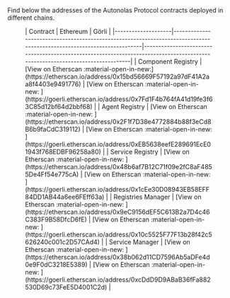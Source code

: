 Find below the addresses of the Autonolas Protocol contracts deployed in different chains.

<figure markdown>
| Contract           | Ethereum                                                                                                              | Görli                                                                                                                        |
|--------------------|-----------------------------------------------------------------------------------------------------------------------|------------------------------------------------------------------------------------------------------------------------------|
| Component Registry | [View on Etherscan :material-open-in-new:](https://etherscan.io/address/0x15bd56669F57192a97dF41A2aa8f4403e9491776)   | [View on Etherscan  :material-open-in-new: ](https://goerli.etherscan.io/address/0x7Fd1F4b764fA41d19fe3f63C85d12bf64d2bbf68) |
| Agent Registry     | [View on Etherscan  :material-open-in-new: ](https://etherscan.io/address/0x2F1f7D38e4772884b88f3eCd8B6b9faCdC319112) | [View on Etherscan  :material-open-in-new: ](https://goerli.etherscan.io/address/0xEB5638eefE289691EcE01943f768EDBF96258a80) |
| Service Registry   | [View on Etherscan  :material-open-in-new: ](https://etherscan.io/address/0x48b6af7B12C71f09e2fC8aF4855De4Ff54e775cA) | [View on Etherscan  :material-open-in-new: ](https://goerli.etherscan.io/address/0x1cEe30D08943EB58EFF84DD1AB44a6ee6FEff63a) |
| Registries Manager | [View on Etherscan  :material-open-in-new: ](https://etherscan.io/address/0x9eC9156dEF5C613B2a7D4c46C383F9B58DfcD6fE) | [View on Etherscan  :material-open-in-new: ](https://goerli.etherscan.io/address/0x10c5525F77F13b28f42c5626240c001c2D57CAd4) |
| Service Manager    | [View on Etherscan  :material-open-in-new: ](https://etherscan.io/address/0x38b062d11CD7596Ab5aDFe4d0e9F0dC3218E5389) | [View on Etherscan  :material-open-in-new: ](https://goerli.etherscan.io/address/0xcDdD9D9ABaB36fFa882530D69c73FeE5D4001C2d) |
</figure>